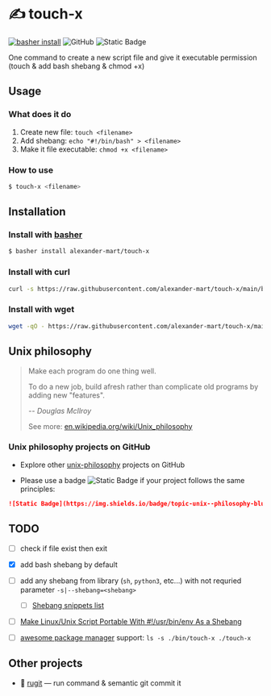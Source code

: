 # ✍️ touch-x

[![basher install](https://www.basher.it/assets/logo/basher_install.svg)](https://www.basher.it/)
![GitHub](https://img.shields.io/github/license/alexander-mart/touch-x)
![Static Badge](https://img.shields.io/badge/topic-unix--philosophy-blue?logo=github&link=https%3A%2F%2Fgithub.com%2Ftopics%2Funix-philosophy)

One command to create a new script file and give it executable permission (touch &amp; add bash shebang &amp; chmod +x)


## Usage

### What does it do

1. Create new file: `touch <filename>`
2. Add shebang: `echo "#!/bin/bash" > <filename>`
3. Make it file executable: `chmod +x <filename>`


### How to use

```sh
$ touch-x <filename>
```


## Installation

### Install with [basher](https://www.basher.it/)

```sh
$ basher install alexander-mart/touch-x
```

### Install with curl

```sh
curl -s https://raw.githubusercontent.com/alexander-mart/touch-x/main/bin/touch-x | bash -s install
```


### Install with wget

```sh
wget -qO - https://raw.githubusercontent.com/alexander-mart/touch-x/main/bin/touch-x | bash -s install
```


## Unix philosophy

> Make each program do one thing well.
> 
> To do a new job, build afresh rather than complicate old programs by adding new "features".
>
> -- <cite>Douglas McIlroy</cite>
> 
> See more: [en.wikipedia.org/wiki/Unix_philosophy](https://en.wikipedia.org/wiki/Unix_philosophy)


### Unix philosophy projects on GitHub

- Explore other [unix-philosophy](https://github.com/topics/unix-philosophy) projects on GitHub

- Please use a badge ![Static Badge](https://img.shields.io/badge/topic-unix--philosophy-blue?logo=github&link=https%3A%2F%2Fgithub.com%2Ftopics%2Funix-philosophy)
 if your project follows the same principles:

```markdown
![Static Badge](https://img.shields.io/badge/topic-unix--philosophy-blue?logo=github&link=https%3A%2F%2Fgithub.com%2Ftopics%2Funix-philosophy)
```


## TODO

- [ ] check if file exist then exit
- [x] add bash shebang by default
- [ ] add any shebang from library (`sh`, `python3`, etc...) with not requried parameter `-s|--shebang=<shebang>`
  - [ ] [Shebang snippets list](https://github.com/Rpinski/vscode-shebang-snippets/blob/master/snippets/shebang-plaintext.json)
- [ ] [Make Linux/Unix Script Portable With #!/usr/bin/env As a Shebang](https://www.cyberciti.biz/tips/finding-bash-perl-python-portably-using-env.html)
- [ ] [awesome package manager](https://github.com/shinokada/awesome) support: `ls -s ./bin/touch-x ./touch-x`


## Other projects

- 🦁 [rugit](https://github.com/alexander-mart/rugit) — run command & semantic git commit it
